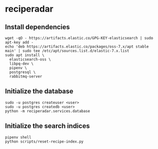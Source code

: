 # reciperadar

## Install dependencies

```
wget -qO - https://artifacts.elastic.co/GPG-KEY-elasticsearch | sudo apt-key add -
echo 'deb https://artifacts.elastic.co/packages/oss-7.x/apt stable main' | sudo tee /etc/apt/sources.list.d/elastic-7.x.list
sudo apt install \
  elasticsearch-oss \
  libpq-dev \
  pipenv \
  postgresql \
  rabbitmq-server
```

## Initialize the database
```
sudo -u postgres createuser <user>
sudo -u postgres createdb <user>
python -m reciperadar.services.database
```

## Initialize the search indices
```
pipenv shell
python scripts/reset-recipe-index.py
```
